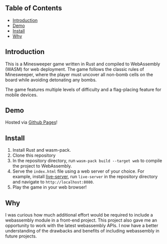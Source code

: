 ## Table of Contents

- [Introduction](#introduction)
- [Demo](#screenshots)
- [Install](#install)
- [Why](#why)

## Introduction
This is a Minesweeper game written in Rust and compiled to WebAssembly (WASM) for web deployment. The game follows the classic rules of Minesweeper, where the player must uncover all non-bomb cells on the board while avoiding detonating any bombs.

The game features multiple levels of difficulty and a flag-placing feature for mobile devices. 

## Demo

Hosted via [Github Pages](https://enkemmc.github.io/minesweeper/)!

## Install

1. Install Rust and wasm-pack.
2. Clone this repository
3. In the repository directory, run `wasm-pack build --target web` to compile the project to WebAssembly.
4. Serve the `index.html` file using a web server of your choice. For example, install [live-server](https://crates.io/crates/live-server), run `live-server` in the repository directory and navigate to `http://localhost:8080`.
5. Play the game in your web browser!

## Why

I was curious how much additional effort would be required to include a webassembly module in a front-end project.  This project also gave me an opportunity to work with the latest webassembly APIs.  I now have a better understanding of the drawbacks and benefits of including webassembly in future projects.

